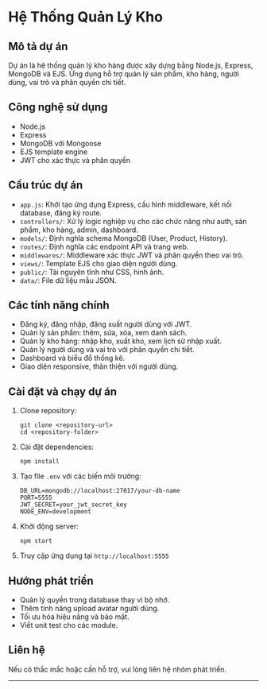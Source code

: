 # Hệ Thống Quản Lý Kho

## Mô tả dự án
Dự án là hệ thống quản lý kho hàng được xây dựng bằng Node.js, Express, MongoDB và EJS. Ứng dụng hỗ trợ quản lý sản phẩm, kho hàng, người dùng, vai trò và phân quyền chi tiết.

## Công nghệ sử dụng
- Node.js
- Express
- MongoDB với Mongoose
- EJS template engine
- JWT cho xác thực và phân quyền

## Cấu trúc dự án
- `app.js`: Khởi tạo ứng dụng Express, cấu hình middleware, kết nối database, đăng ký route.
- `controllers/`: Xử lý logic nghiệp vụ cho các chức năng như auth, sản phẩm, kho hàng, admin, dashboard.
- `models/`: Định nghĩa schema MongoDB (User, Product, History).
- `routes/`: Định nghĩa các endpoint API và trang web.
- `middlewares/`: Middleware xác thực JWT và phân quyền theo vai trò.
- `views/`: Template EJS cho giao diện người dùng.
- `public/`: Tài nguyên tĩnh như CSS, hình ảnh.
- `data/`: File dữ liệu mẫu JSON.

## Các tính năng chính
- Đăng ký, đăng nhập, đăng xuất người dùng với JWT.
- Quản lý sản phẩm: thêm, sửa, xóa, xem danh sách.
- Quản lý kho hàng: nhập kho, xuất kho, xem lịch sử nhập xuất.
- Quản lý người dùng và vai trò với phân quyền chi tiết.
- Dashboard và biểu đồ thống kê.
- Giao diện responsive, thân thiện với người dùng.

## Cài đặt và chạy dự án
1. Clone repository:
   ```
   git clone <repository-url>
   cd <repository-folder>
   ```
2. Cài đặt dependencies:
   ```
   npm install
   ```
3. Tạo file `.env` với các biến môi trường:
   ```
   DB_URL=mongodb://localhost:27017/your-db-name
   PORT=5555
   JWT_SECRET=your_jwt_secret_key
   NODE_ENV=development
   ```
4. Khởi động server:
   ```
   npm start
   ```
5. Truy cập ứng dụng tại `http://localhost:5555`

## Hướng phát triển
- Quản lý quyền trong database thay vì bộ nhớ.
- Thêm tính năng upload avatar người dùng.
- Tối ưu hóa hiệu năng và bảo mật.
- Viết unit test cho các module.

## Liên hệ
Nếu có thắc mắc hoặc cần hỗ trợ, vui lòng liên hệ nhóm phát triển.

---
